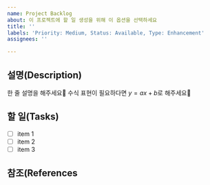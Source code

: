 ```yaml
---
name: Project Backlog
about: 이 프로젝트에 할 일 생성을 위해 이 옵션을 선택하세요
title: ''
labels: 'Priority: Medium, Status: Available, Type: Enhancement'
assignees: ''

---
```


## 설명(Description)

한 줄 설명을 해주세요
수식 표현이 필요하다면 $y=ax+b$로 해주세요

## 할 일(Tasks)

- [ ] item 1
- [ ] item 2
- [ ] item 3

## 참조(References
